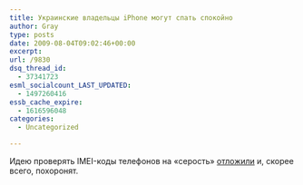 ```yaml
---
title: Украинские владельцы iPhone могут спать спокойно
author: Gray
type: posts
date: 2009-08-04T09:02:46+00:00
excerpt:
url: /9830
dsq_thread_id:
  - 37341723
esml_socialcount_LAST_UPDATED:
  - 1497260416
essb_cache_expire:
  - 1616596048
categories:
  - Uncategorized

---
```








Идею проверять IMEI-коды телефонов на &#171;серость&#187; <a href="http://proua.com/news/2009/08/04/085815.html" target="_blank">отложили</a> и, скорее всего, похоронят.